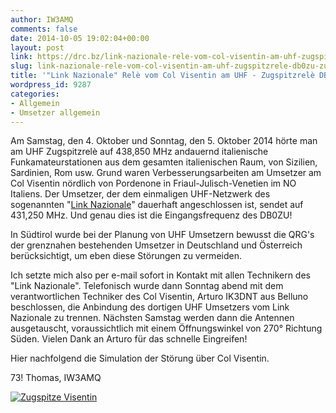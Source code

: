 ```yaml
---
author: IW3AMQ
comments: false
date: 2014-10-05 19:02:04+00:00
layout: post
link: https://drc.bz/link-nazionale-rele-vom-col-visentin-am-uhf-zugspitzrele-db0zu-zu-hoeren/
slug: link-nazionale-rele-vom-col-visentin-am-uhf-zugspitzrele-db0zu-zu-hoeren
title: '"Link Nazionale" Relè vom Col Visentin am UHF - Zugspitzrelè DB0ZU zu hören'
wordpress_id: 9287
categories:
- Allgemein
- Umsetzer allgemein
---
```


Am Samstag, den 4. Oktober und Sonntag, den 5. Oktober 2014 hörte man am UHF Zugspitzrelè auf 438,850 MHz andauernd italienische Funkamateurstationen aus dem gesamten italienischen Raum, von Sizilien, Sardinien, Rom usw. Grund waren Verbesserungsarbeiten am Umsetzer am Col Visentin nördlich von Pordenone in Friaul-Julisch-Venetien im NO Italiens. Der Umsetzer, der dem einmaligen UHF-Netzwerk des sogenannten "[Link Nazionale](http://www.cisar.it/images/CartineLink/linknazionale-A4.pdf)" dauerhaft angeschlossen ist, sendet auf 431,250 MHz. Und genau dies ist die Eingangsfrequenz des DB0ZU!

In Südtirol wurde bei der Planung von UHF Umsetzern bewusst die QRG's der grenznahen bestehenden Umsetzer in Deutschland und Österreich berücksichtigt, um eben diese Störungen zu vermeiden.

Ich setzte mich also per e-mail sofort in Kontakt mit allen Technikern des "Link Nazionale". Telefonisch wurde dann Sonntag abend mit dem verantwortlichen Techniker des Col Visentin, Arturo IK3DNT aus Belluno beschlossen, die Anbindung des dortigen UHF Umsetzers vom Link Nazionale zu trennen. Nächsten Samstag werden dann die Antennen ausgetauscht, voraussichtlich mit einem Öffnungswinkel von 270° Richtung Süden. Vielen Dank an Arturo für das schnelle Eingreifen!

Hier nachfolgend die Simulation der Störung über Col Visentin.

73! Thomas, IW3AMQ

[![Zugspitze Visentin](https://drc.bz/wp-content/uploads/2014/10/Zugspitze-Visentin.jpg)](https://drc.bz/wp-content/uploads/2014/10/Zugspitze-Visentin.jpg)
